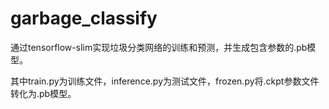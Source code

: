 # garbage_classify
通过tensorflow-slim实现垃圾分类网络的训练和预测，并生成包含参数的.pb模型。

其中train.py为训练文件，inference.py为测试文件，frozen.py将.ckpt参数文件转化为.pb模型。
